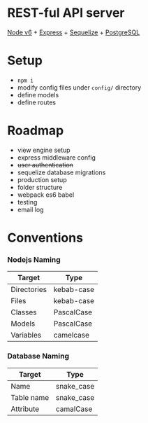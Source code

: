 # REST-ful API server

[Node v6](https://nodejs.org/api/) + [Express](http://expressjs.com/) + [Sequelize](http://docs.sequelizejs.com/en/latest/) + [PostgreSQL](http://www.postgresql.org/docs/9.5/static/index.html)


# Setup
* `npm i`
* modify config files under `config/` directory
* define models
* define routes

# Roadmap
* view engine setup
* express middleware config
* ~~user authentication~~
* sequelize database migrations
* production setup
* folder structure
* webpack es6 babel
* testing
* email log

# Conventions
### Nodejs Naming
| Target      | Type       |
| ----------- | ---------- |
| Directories | kebab-case |
| Files       | kebab-case |
| Classes     | PascalCase |
| Models      | PascalCase |
| Variables   | camelcase  |

### Database Naming
| Target      | Type       |
| ----------- | ---------- |
| Name        | snake_case |
| Table name  | snake_case |
| Attribute   | camalCase  |
